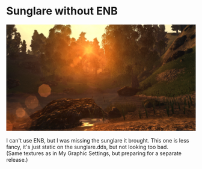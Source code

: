 # Sunglare without ENB

![Example Image](image.png)

I can't use ENB, but I was missing the sunglare it brought. This one is less fancy, it's just static on the sunglare.dds, but not looking too bad.  
(Same textures as in My Graphic Settings, but preparing for a separate release.)
